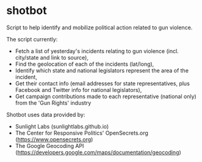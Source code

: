 # shotbot
Script to help identify and mobilize political action related to gun violence.

The script currently:
- Fetch a list of yesterday's incidents relating to gun violence (incl. city/state and link to source), 
- Find the geolocation of each of the incidents (lat/long), 
- Identify which state and national legislators represent the area of the incident,
- Get their contact info (email addresses for state representatives, plus Facebook and Twitter info for national legislators), 
- Get campaign contributions made to each representative (national only) from the 'Gun Rights' industry

Shotbot uses data provided by:
- Sunlight Labs (sunlightlabs.github.io)
- The Center for Responsive Politics' OpenSecrets.org (https://www.opensecrets.org)
- The Google Geocoding API (https://developers.google.com/maps/documentation/geocoding)
